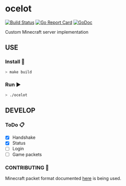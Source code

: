 # ocelot

[![Build Status](https://travis-ci.com/xzebra/ocelot.svg?branch=master)](https://travis-ci.com/xzebra/ocelot)
[![Go Report Card](https://goreportcard.com/badge/github.com/xzebra/ocelot)](https://goreportcard.com/report/github.com/xzebra/ocelot)
[![GoDoc](https://godoc.org/github.com/xzebra/ocelot?status.svg)](https://godoc.org/github.com/xzebra/ocelot)

Custom Minecraft server implementation

## USE

### Install :wrench:

```bash
> make build
```

### Run :arrow_forward:

```bash
> ./ocelot
```

## DEVELOP

### ToDo :clipboard:

- [x] Handshake
- [x] Status
- [ ] Login
- [ ] Game packets

### CONTRIBUTING :handshake:

Minecraft packet format documented [here](https://wiki.vg/Protocol) is being used.
